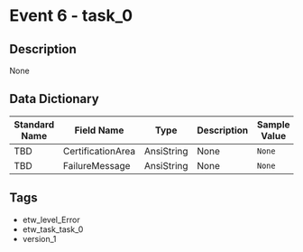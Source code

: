 # Event 6 - task_0

## Description
None

## Data Dictionary
|Standard Name|Field Name|Type|Description|Sample Value|
|---|---|---|---|---|
|TBD|CertificationArea|AnsiString|None|`None`|
|TBD|FailureMessage|AnsiString|None|`None`|

## Tags
* etw_level_Error
* etw_task_task_0
* version_1
